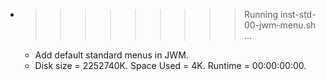 * >>>>>>>>> Running inst-std-00-jwm-menu.sh ...
  * Add default standard menus in JWM.
  * Disk size = 2252740K. Space Used = 4K. Runtime = 00:00:00:00.
